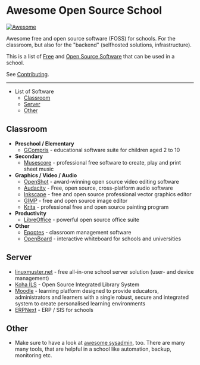 # Awesome Open Source School

[![Awesome](https://awesome.re/badge.svg)](https://awesome.re)

Awesome free and open source software (FOSS) for schools. For the classroom, but also for the "backend" (selfhosted solutions, infrastructure).


This is a list of [Free](https://en.wikipedia.org/wiki/Free_software) and [Open Source Software](https://de.wikipedia.org/wiki/Open_Source) that can be used in a school.

See [Contributing](https://github.com/zefanja/awesome-opensource-school/blob/master/CONTRIBUTING.md).

--------------------

- List of Software
  - [Classroom](#Classroom)
  - [Server](#Server)
  - [Other](#Other)


## Classroom
- **Preschool / Elementary**
  - [GCompris](https://gcompris.net) - educational software suite for children aged 2 to 10
- **Secondary**
  - [Musescore](https://musescore.com/) - professional free software to create, play and print sheet music
- **Graphics / Video / Audio**
  - [OpenShot](https://www.openshot.org/) - award-winning open source video editing software
  - [Audacity](https://www.audacityteam.org/) - Free, open source, cross-platform audio software
  - [Inkscape](https://inkscape.org/) - free and open source professional vector graphics editor
  - [GIMP](https://www.gimp.org/) - free and open source image editor
  - [Krita](https://krita.org) - professional free and open source painting program
- **Productivity**
  - [LibreOffice](https://www.libreoffice.org/) - powerful open source office suite
- **Other**
  - [Epoptes](https://sites.google.com/a/epoptes.org/www/) - classroom management software
  - [OpenBoard](http://openboard.ch/index.en.html) - interactive whiteboard for schools and universities


## Server
- [linuxmuster.net](https://www.linuxmuster.net/) - free all-in-one school server solution (user- and device management)
- [Koha ILS](https://koha-community.org/) - Open Source Integrated Library System
- [Moodle](https://moodle.org/) - learning platform designed to provide educators, administrators and learners with a single robust, secure and integrated system to create personalised learning environments
- [ERPNext](https://erpnext.com/education) - ERP / SIS for schools

## Other
- Make sure to have a look at [awesome sysadmin](https://github.com/n1trux/awesome-sysadmin), too. There are many many tools, that are helpful in a school like automation, backup, monitoring etc.